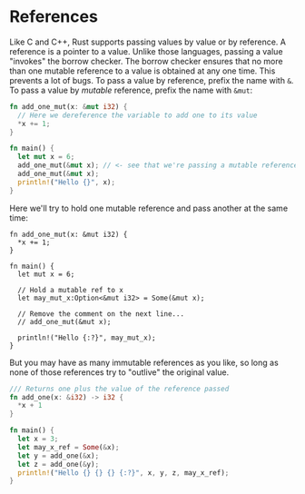 # References
Like C and C++, Rust supports passing values by value or by reference. A
reference is a pointer to a value. Unlike those languages, passing a value
"invokes" the borrow checker. The borrow checker ensures that no more than one
mutable reference to a value is obtained at any one time. This prevents a lot of
bugs. To pass a value by reference, prefix the name with `&`. To pass a value by
_mutable_ reference, prefix the name with `&mut`:

```rust
fn add_one_mut(x: &mut i32) {
  // Here we dereference the variable to add one to its value
  *x += 1;
}

fn main() {
  let mut x = 6;
  add_one_mut(&mut x); // <- see that we're passing a mutable reference
  add_one_mut(&mut x);
  println!("Hello {}", x);
}
```

Here we'll try to hold one mutable reference and pass another at the same time:

```rust, editable
fn add_one_mut(x: &mut i32) {
  *x += 1;
}

fn main() {
  let mut x = 6;

  // Hold a mutable ref to x
  let may_mut_x:Option<&mut i32> = Some(&mut x);

  // Remove the comment on the next line...
  // add_one_mut(&mut x);

  println!("Hello {:?}", may_mut_x);
}
```

But you may have as many immutable references as you like, so long as none of
those references try to "outlive" the original value.

```rust
/// Returns one plus the value of the reference passed
fn add_one(x: &i32) -> i32 {
  *x + 1
}

fn main() {
  let x = 3;
  let may_x_ref = Some(&x);
  let y = add_one(&x);
  let z = add_one(&y);
  println!("Hello {} {} {} {:?}", x, y, z, may_x_ref);
}
```
